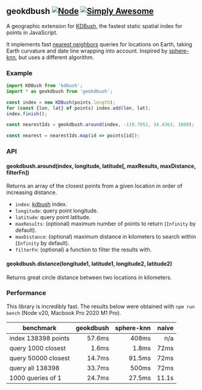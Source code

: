 ## geokdbush [![Node](https://github.com/mourner/geokdbush/actions/workflows/node.yml/badge.svg)](https://github.com/mourner/geokdbush/actions/workflows/node.yml) [![Simply Awesome](https://img.shields.io/badge/simply-awesome-brightgreen.svg)](https://github.com/mourner/projects)

A geographic extension for [KDBush](https://github.com/mourner/kdbush),
the fastest static spatial index for points in JavaScript.

It implements fast [nearest neighbors](https://en.wikipedia.org/wiki/Nearest_neighbor_search) queries
for locations on Earth, taking Earth curvature and date line wrapping into account.
Inspired by [sphere-knn](https://github.com/darkskyapp/sphere-knn), but uses a different algorithm.

### Example

```js
import KDBush from 'kdbush';
import * as geokdbush from 'geokdbush';

const index = new KDBush(points.length);
for (const {lon, lat} of points) index.add(lon, lat);
index.finish();

const nearestIds = geokdbush.around(index, -119.7051, 34.4363, 1000);

const nearest = nearestIds.map(id => points[id]);
```

### API

#### geokdbush.around(index, longitude, latitude[, maxResults, maxDistance, filterFn])

Returns an array of the closest points from a given location in order of increasing distance.

- `index`: [kdbush](https://github.com/mourner/kdbush) index.
- `longitude`: query point longitude.
- `latitude`: query point latitude.
- `maxResults`: (optional) maximum number of points to return (`Infinity` by default).
- `maxDistance`: (optional) maximum distance in kilometers to search within (`Infinity` by default).
- `filterFn`: (optional) a function to filter the results with.

#### geokdbush.distance(longitude1, latitude1, longitude2, latitude2)

Returns great circle distance between two locations in kilometers.

### Performance

This library is incredibly fast.
The results below were obtained with `npm run bench`
(Node v20, Macbook Pro 2020 M1 Pro).

benchmark | geokdbush | sphere-knn | naive
--- | ---: | ---: | ---:
index 138398 points | 57.6ms | 408ms | n/a
query 1000 closest | 1.6ms | 1.8ms | 72ms
query 50000 closest | 14.7ms | 91.5ms | 72ms
query all 138398 | 33.7ms | 500ms | 72ms
1000 queries of 1 | 24.7ms | 27.5ms | 11.1s
